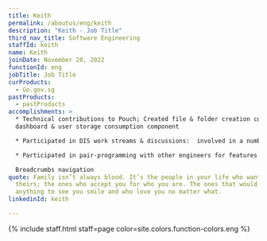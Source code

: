 ```yaml
---
title: Keith
permalink: /aboutus/eng/keith
description: "Keith - Job Title"
third_nav_title: Software Engineering
staffId: keith
name: Keith
joinDate: November 28, 2022
functionId: eng
jobTitle: Job Title
curProducts:
  - Go.gov.sg
pastProducts:
  - pastProducts
accomplishments: >
  * Technical contributions to Pouch; Created file & folder creation components,
  dashboard & user storage consumption component

  * Participated in DIS work streams & discussions:  involved in a number of DIS work streams and discussions as part of the organisation's product discovery phase and pathfinding

  * Participated in pair-programming with other engineers for features such as:

  Breadcrumbs navigation
quote: Family isn’t always blood. It’s the people in your life who want you in
  theirs; the ones who accept you for who you are. The ones that would do
  anything to see you smile and who love you no matter what.
linkedinId: keith

---
```


{% include staff.html staff=page color=site.colors.function-colors.eng %}

